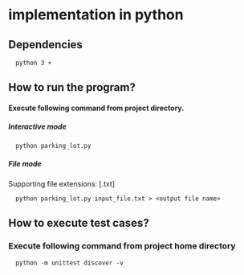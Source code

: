 # <problem name> implementation in python

## Dependencies
```
  python 3 +
```
## How to run the program?

#### Execute following command from project directory.

##### Interactive mode

```
  python parking_lot.py
```

##### File mode

Supporting file extensions: [.txt]

```
  python parking_lot.py input_file.txt > <output file name>
```

## How to execute test cases?

### Execute following command from project home directory

```
  python -m unittest discover -v
```